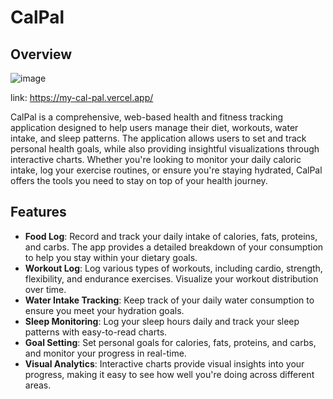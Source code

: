 # CalPal

## Overview
![image](https://github.com/user-attachments/assets/815b95f9-1bce-4234-9419-26b9517431a1)

link: https://my-cal-pal.vercel.app/

CalPal is a comprehensive, web-based health and fitness tracking application designed to help users manage their diet, workouts, water intake, and sleep patterns. The application allows users to set and track personal health goals, while also providing insightful visualizations through interactive charts. Whether you're looking to monitor your daily caloric intake, log your exercise routines, or ensure you're staying hydrated, CalPal offers the tools you need to stay on top of your health journey.

## Features

- **Food Log**: Record and track your daily intake of calories, fats, proteins, and carbs. The app provides a detailed breakdown of your consumption to help you stay within your dietary goals.
- **Workout Log**: Log various types of workouts, including cardio, strength, flexibility, and endurance exercises. Visualize your workout distribution over time.
- **Water Intake Tracking**: Keep track of your daily water consumption to ensure you meet your hydration goals.
- **Sleep Monitoring**: Log your sleep hours daily and track your sleep patterns with easy-to-read charts.
- **Goal Setting**: Set personal goals for calories, fats, proteins, and carbs, and monitor your progress in real-time.
- **Visual Analytics**: Interactive charts provide visual insights into your progress, making it easy to see how well you're doing across different areas.
